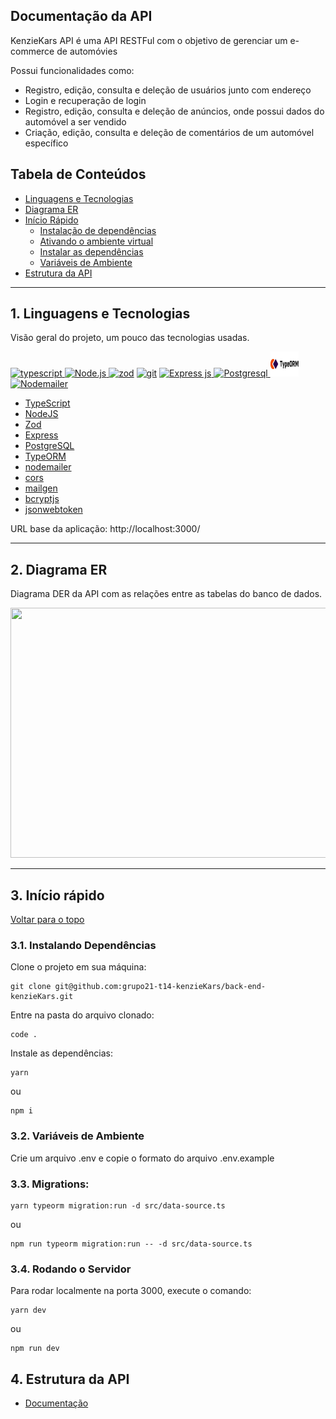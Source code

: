 ## Documentação da API
KenzieKars API é uma API RESTFul com o objetivo de gerenciar um e-commerce de automóvies
 
Possui funcionalidades como:
- Registro, edição, consulta e deleção de usuários junto com endereço
- Login e recuperação de login
- Registro, edição, consulta e deleção de anúncios, onde possui dados do automóvel a ser vendido
- Criação, edição, consulta e deleção de comentários de um automóvel específico

## Tabela de Conteúdos

- [Linguagens e Tecnologias](#1-linguagens-e-tecnologias)
- [Diagrama ER](#2-diagrama-er)
- [Início Rápido](#3-início-rápido)
    - [Instalação de dependências](#31-instalando-dependências)
    - [Ativando o ambiente virtual](#32-variáveis-de-ambiente)
    - [Instalar as dependências](#33-migrations)
    - [Variáveis de Ambiente](#34-rodando-o-servidor)
- [Estrutura da API](#4-estrutura-da-api)

---

## 1. Linguagens e Tecnologias

Visão geral do projeto, um pouco das tecnologias usadas.

<a href="https://www.typescriptlang.org" target="_blank"> <img style="width: 45px; max-width:100%; height: 40px;" alt="typescript"  src="https://skills.thijs.gg/icons?i=typescript"/> </a>
<a href="https://nodejs.org/en" target="_blank"> <img style="width: 45px; max-width:100%; height: 40px;" alt="Node.js"  src="https://nodejs.org/static/images/logo.svg"/> </a>
<a href="https://zod.dev/" target="_blank"> <img src="https://zod.dev/logo.svg" alt="zod" style="width: 40px; max-width:100%; height: 40px;"/></a>
<a href="https://git-scm.com/" target="_blank"> <img src="https://www.vectorlogo.zone/logos/git-scm/git-scm-icon.svg" alt="git" style="width: 40px; max-width:100%; height: 40px;"/></a>
<a href="https://expressjs.com/pt-br/" target="_blank"> <img style="width: 45px; max-width:100%; height: 40px;" alt="Express js"  src="https://w7.pngwing.com/pngs/925/447/png-transparent-express-js-node-js-javascript-mongodb-node-js-text-trademark-logo.png"/> </a>
<a href="https://www.postgresql.org/" target="_blank"> <img style="width: 45px; max-width:100%; height: 40px;" alt="Postgresql"  src="https://www.postgresql.org/media/img/about/press/elephant.png"/> </a>
<a href="https://typeorm.io/" target="_blank"> <img style="width: 45px; max-width:100%; height: 40px;" alt="Typeorm"  src="https://raw.githubusercontent.com/typeorm/typeorm/master/resources/logo_big.png"/> </a>
<a href="https://nodemailer.com/about/" target="_blank"> <img style="width: 45px; max-width:100%; height: 40px;" alt="Nodemailer"  src="https://nodemailer.com/nm_logo_200x136.png"/> </a>

- [TypeScript](https://www.typescriptlang.org/)
- [NodeJS](https://nodejs.org/en)
- [Zod](https://zod.dev/)
- [Express](https://expressjs.com/pt-br/)
- [PostgreSQL](https://www.postgresql.org/)
- [TypeORM](https://typeorm.io/)
- [nodemailer](https://www.npmjs.com/package/nodemailer)
- [cors](https://www.npmjs.com/package/cors)
- [mailgen](https://www.npmjs.com/package/mailgen)
- [bcryptjs](https://www.npmjs.com/package/bcryptjs)
- [jsonwebtoken](https://www.npmjs.com/package/jsonwebtoken)


URL base da aplicação: http://localhost:3000/

---

## 2. Diagrama ER

Diagrama DER da API com as relações entre as tabelas do banco de dados.

<p align="center">
  <img src="" width="700" height="400" object-fit=contain />
</p>

---

## 3. Início rápido
[ Voltar para o topo ](#documentação-da-api)

### 3.1. Instalando Dependências

Clone o projeto em sua máquina:

```
git clone git@github.com:grupo21-t14-kenzieKars/back-end-kenzieKars.git
```

Entre na pasta do arquivo clonado:

```
code .
```

Instale as dependências:

```
yarn
```

ou

```
npm i
```

### 3.2. Variáveis de Ambiente

Crie um arquivo .env e copie o formato do arquivo .env.example

### 3.3. Migrations:

```
yarn typeorm migration:run -d src/data-source.ts
```
ou

```
npm run typeorm migration:run -- -d src/data-source.ts
```

### 3.4. Rodando o Servidor

Para rodar localmente na porta 3000, execute o comando:

```
yarn dev
```

ou

```
npm run dev
```

## 4. Estrutura da API

- [Documentação](https://api-docs-plum.vercel.app)
